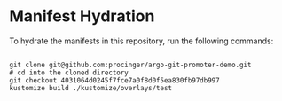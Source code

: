 
# Manifest Hydration

To hydrate the manifests in this repository, run the following commands:

```shell

git clone git@github.com:procinger/argo-git-promoter-demo.git
# cd into the cloned directory
git checkout 4031064d0245f7fce7a0f8d0f5ea830fb97db997
kustomize build ./kustomize/overlays/test
```